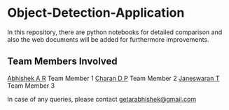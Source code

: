 # Object-Detection-Application
In this repository, there are python notebooks for detailed comparison and also the web documents will be added for furthermore improvements.

## Team Members Involved
[Abhishek A R](https://github.com/abhishekar10) Team Member 1
[Charan D P](https://github.com/charanpy) Team Member 2
[Janeswaran T](https://github.com/JANESWARAN-T) Team Member 3

In case of any queries, please contact getarabhishek@gmail.com
